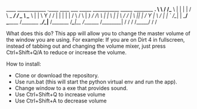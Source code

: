____   ____________  .____     ____ ___  _____  ___________       _____  ________        ____.
\   \ /   /\_____  \ |    |   |    |   \/     \ \_   _____/      /  _  \ \______ \      |    |
 \   Y   /  /   |   \|    |   |    |   /  \ /  \ |    __)_      /  /_\  \ |    |  \     |    |
  \     /  /    |    \    |___|    |  /    Y    \|        \    /    |    \|    `   \/\__|    |
   \___/   \_______  /_______ \______/\____|__  /_______  /____\____|__  /_______  /\________|
                   \/        \/               \/        \/_____/       \/        \/           

What does this do?
 This app will allow you to change the master volume of the window you are using. 
 For example: If you are on Dirt 4 in fullscreen, instead of tabbing out and changing the volume mixer, just press Ctrl+Shift+Q/A to reduce or increase the volume. 

How to install:
 - Clone or download the repository.
 - Use run.bat (this will start the python virtual env and run the app).
 - Change window to a exe that provides sound.
 - Use Ctrl+Shift+Q to increase volume
 - Use Ctrl+Shift+A to decrease volume
